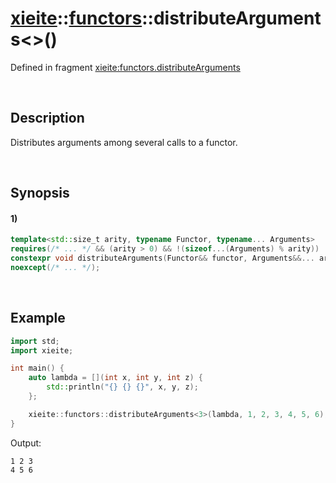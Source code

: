 # [xieite](../../xieite.md)\:\:[functors](../../functors.md)\:\:distributeArguments\<\>\(\)
Defined in fragment [xieite:functors.distributeArguments](../../../src/functors/distribute_arguments.cpp)

&nbsp;

## Description
Distributes arguments among several calls to a functor.

&nbsp;

## Synopsis
#### 1)
```cpp
template<std::size_t arity, typename Functor, typename... Arguments>
requires(/* ... */ && (arity > 0) && !(sizeof...(Arguments) % arity))
constexpr void distributeArguments(Functor&& functor, Arguments&&... arguments)
noexcept(/* ... */);
```

&nbsp;

## Example
```cpp
import std;
import xieite;

int main() {
    auto lambda = [](int x, int y, int z) {
        std::println("{} {} {}", x, y, z);
    };

    xieite::functors::distributeArguments<3>(lambda, 1, 2, 3, 4, 5, 6);
}
```
Output:
```
1 2 3
4 5 6
```
